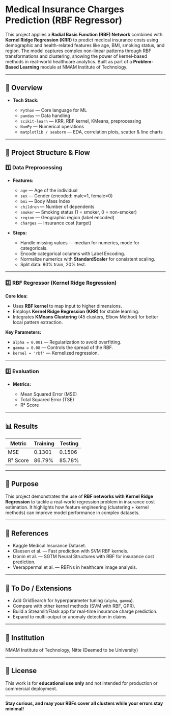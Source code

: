 # Medical Insurance Charges Prediction (RBF Regressor)

This project applies a **Radial Basis Function (RBF) Network** combined with **Kernel Ridge Regression (KRR)** to predict medical insurance costs using demographic and health-related features like age, BMI, smoking status, and region. The model captures complex non-linear patterns through RBF transformations and clustering, showing the power of kernel-based methods in real-world healthcare analytics. Built as part of a **Problem-Based Learning** module at NMAM Institute of Technology.

---

## 🚀 Overview

* **Tech Stack:**

  * `Python` — Core language for ML
  * `pandas` — Data handling
  * `scikit-learn` — KRR, RBF kernel, KMeans, preprocessing
  * `NumPy` — Numerical operations
  * `matplotlib / seaborn` — EDA, correlation plots, scatter & line charts
    
---

## 🧩 Project Structure & Flow

### 1️⃣ Data Preprocessing

* **Features:**
  
  * `age` — Age of the individual
  * `sex` — Gender (encoded: male=1, female=0)
  * `bmi` — Body Mass Index
  * `children` — Number of dependents
  * `smoker` — Smoking status (1 = smoker, 0 = non-smoker)
  * `region` — Geographic region (label encoded)
  * `charges` — Insurance cost (target)

* **Steps:**
  
  * Handle missing values — median for numerics, mode for categoricals.
  * Encode categorical columns with Label Encoding.
  * Normalize numerics with **StandardScaler** for consistent scaling.
  * Split data: 80% train, 20% test.

---

### 2️⃣ RBF Regressor (Kernel Ridge Regression)

**Core Idea:**
- Uses **RBF kernel** to map input to higher dimensions.
- Employs **Kernel Ridge Regression (KRR)** for stable learning.
- Integrates **KMeans Clustering** (45 clusters, Elbow Method) for better local pattern extraction.

**Key Parameters:**
- `alpha = 0.001` — Regularization to avoid overfitting.
- `gamma = 0.08` — Controls the spread of the RBF.
- `kernel = 'rbf'` — Kernelized regression.

---

### 3️⃣ Evaluation

* **Metrics:**
  
  * Mean Squared Error (MSE)
  * Total Squared Error (TSE)
  * R² Score

---

## 📊 Results


| Metric | Training | Testing |
|--------|----------|---------|
| MSE | 0.1301 | 0.1506 |
| R² Score | 86.79% | 85.78% |

---

## 🎯 Purpose

This project demonstrates the use of **RBF networks with Kernel Ridge Regression** to tackle a real-world regression problem in insurance cost estimation. It highlights how feature engineering (clustering + kernel methods) can improve model performance in complex datasets.

---

## 📂 References

- Kaggle Medical Insurance Dataset.
- Claesen et al. — Fast prediction with SVM RBF kernels.
- Izonin et al. — SGTM Neural Structures with RBF for insurance cost prediction.
- Veerappermal et al. — RBFNs in healthcare image analysis.

---

## 📌 To Do / Extensions

- Add GridSearch for hyperparameter tuning (`alpha`, `gamma`).
- Compare with other kernel methods (SVM with RBF, GPR).
- Build a Streamlit/Flask app for real-time insurance charge prediction.
- Expand to multi-output or anomaly detection in claims.

---

## 🏫 Institution

NMAM Institute of Technology, Nitte (Deemed to be University)

---

## 📜 License

This work is for **educational use only** and not intended for production or commercial deployment.

---

**Stay curious, and may your RBFs cover all clusters while your errors stay minimal!**
